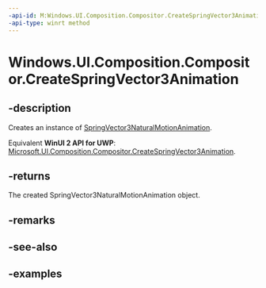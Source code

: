 ```yaml
---
-api-id: M:Windows.UI.Composition.Compositor.CreateSpringVector3Animation
-api-type: winrt method
---
```


<!-- Method syntax.
public SpringVector3NaturalMotionAnimation Compositor.CreateSpringVector3Animation()
-->

# Windows.UI.Composition.Compositor.CreateSpringVector3Animation

## -description

Creates an instance of [SpringVector3NaturalMotionAnimation](springvector3naturalmotionanimation.md).

Equivalent **WinUI 2 API for UWP**: [Microsoft.UI.Composition.Compositor.CreateSpringVector3Animation](/windows/winui/api/microsoft.ui.composition.compositor.createspringvector3animation).

## -returns

The created SpringVector3NaturalMotionAnimation object.

## -remarks

## -see-also

## -examples

